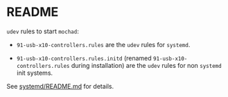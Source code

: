 # README

`udev` rules to start `mochad`:

  -  `91-usb-x10-controllers.rules` are the `udev` rules for `systemd`.

  -  `91-usb-x10-controllers.rules.initd` (renamed `91-usb-x10-controllers.rules` during installation)  are the `udev` rules for non `systemd` init systems.

See [systemd/README.md](../systemd/README.md) for details.

